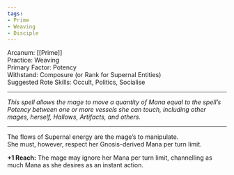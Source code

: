 ```yaml
---
tags:
- Prime
- Weaving
- Disciple
---
```


Arcanum: [[Prime]]\
Practice: Weaving\
Primary Factor: Potency\
Withstand: Composure (or Rank for Supernal Entities)\
Suggested Rote Skills: Occult, Politics, Socialise

---

_This spell allows the mage to move a quantity of Mana equal to the spell’s Potency between one or more vessels she can touch, including other mages, herself, Hallows, Artifacts, and others._

---

The flows of Supernal energy are the mage’s to manipulate.\
She must, however, respect her Gnosis-derived Mana per turn limit.

**+1 Reach:** The mage may ignore her Mana per turn limit, channelling as much Mana as she desires as an instant action.